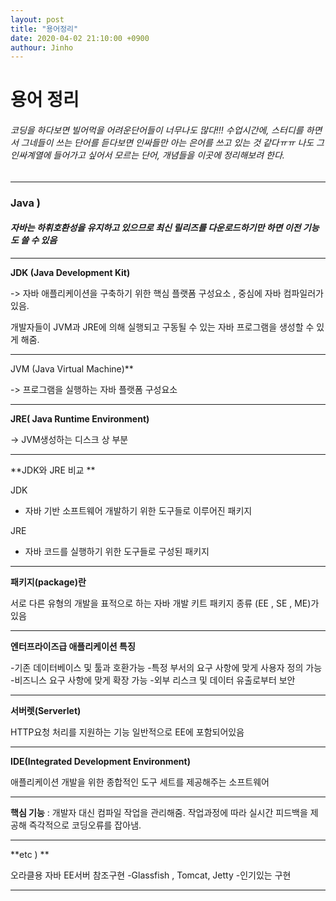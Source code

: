 ```yaml
---
layout: post
title: "용어정리"
date: 2020-04-02 21:10:00 +0900
authour: Jinho 
---
```




# 용어 정리







###### 코딩을 하다보면 빌어먹을 어려운단어들이 너무나도 많다!!!  수업시간에, 스터디를 하면서 그네들이 쓰는 단어를 듣다보면 인싸들만 아는 은어를 쓰고 있는 것 같다ㅠㅠ 나도 그 인싸계열에 들어가고 싶어서 모르는 단어, 개념들을 이곳에 정리해보려 한다.









---

### Java )



#### *자바는 하휘호환성을 유지하고 있으므로 최신 릴리즈를 다운로드하기만 하면 이전 기능도 쓸 수 있음*



---

**JDK (Java Development Kit)**

-> 자바 애플리케이션을 구축하기
위한 핵심 플랫폼 구성요소 , 중심에 자바 컴파일러가 있음.

개발자들이 JVM과 JRE에 의해 실행되고 구동될 수 있는 자바 프로그램을 생성할 수 있게 해줌.



---

JVM (Java Virtual Machine)**

-> 프로그램을 실행하는 자바
플랫폼 구성요소



---

**JRE( Java Runtime Environment)**

-> JVM생성하는 디스크 상 부분



---

**JDK와 JRE 비교 **

JDK
 - 자바 기반 소프트웨어 개발하기 위한 도구들로 이루어진 패키지

JRE

 - 자바 코드를 실행하기 위한 도구들로 구성된 패키지

---

**패키지(package)란**

서로 다른 유형의 개발을 표적으로 하는
자바 개발 키트 패키지 종류 (EE , SE , ME)가 있음

---



**엔터프라이즈급 애플리케이션  특징**

-기존 데이터베이스 및 툴과 호환가능
-특정 부서의 요구 사항에 맞게 사용자 정의 가능
-비즈니스 요구 사항에 맞게 확장 가능
-외부 리스크 및 데이터 유출로부터 보안

---

**서버렛(Serverlet)**

 HTTP요청 처리를 지원하는 기능 일반적으로 EE에 포함되어있음

---

**IDE(Integrated Development Environment)**

애플리케이션 개발을 위한 종합적인 도구 세트를 제공해주는 소프트웨어

---

**핵심 기능** : 개발자 대신 컴파일 작업을 관리해줌. 작업과정에 따라 실시간 피드백을 제공해 즉각적으로 코딩오류를 잡아냄.

---

**etc ) **

오라클용 자바 EE서버 참조구현 -Glassfish , Tomcat, Jetty -인기있는 구현

---